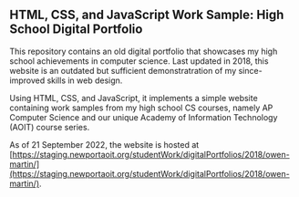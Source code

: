 
## HTML, CSS, and JavaScript Work Sample: High School Digital Portfolio



This repository contains an old digital portfolio that showcases my high school
achievements in computer science. Last updated in 2018, this website is an
outdated but sufficient demonstratration of my since-improved skills in web
design.

Using HTML, CSS, and JavaScript, it implements a simple website containing
work samples from my high school CS courses, namely AP Computer Science and
our unique Academy of Information Technology (AOIT) course series.

As of 21 September 2022, the website is hosted at
[https://staging.newportaoit.org/studentWork/digitalPortfolios/2018/owen-martin/](https://staging.newportaoit.org/studentWork/digitalPortfolios/2018/owen-martin/).
